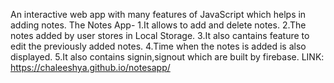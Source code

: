 An interactive web app with many features of JavaScript which helps in adding notes.
The Notes App-
1.It allows to add and delete notes.
2.The notes added by user stores in Local Storage.
3.It also cantains feature to edit the previously added notes.
4.Time when the notes is added is also displayed.
5.It also contains signin,signout which are built by firebase.
 LINK: https://chaleeshya.github.io/notesapp/
